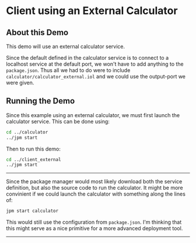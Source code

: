 # Client using an External Calculator

## About this Demo

This demo will use an external calculator service.

Since the default defined in the calculator service is to connect to a localhost
service at the default port, we won't have to add anything to the
`package.json`. Thus all we had to do were to include
`calculator/calculator_external.iol` and we could use the output-port we were
given.

## Running the Demo

Since this example using an external calculator, we must first launch the
calculator service. This can be done using:

```bash
cd ../calculator
../jpm start
```

Then to run this demo:

```bash
cd ../client_external
../jpm start
```

---

Since the package manager would most likely download both the service
definition, but also the source code to run the calculator. It might be more
convinient if we could launch the calculator with something along the lines of:

```bash
jpm start calculator
```

This would still use the configuration from `package.json`. I'm thinking that
this might serve as a nice primitive for a more advanced deployment tool.

---

